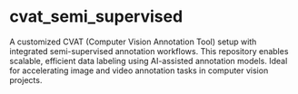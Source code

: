 # cvat_semi_supervised
A customized CVAT (Computer Vision Annotation Tool) setup with integrated semi-supervised annotation workflows. This repository enables scalable, efficient data labeling using AI-assisted annotation models. Ideal for accelerating image and video annotation tasks in computer vision projects.
